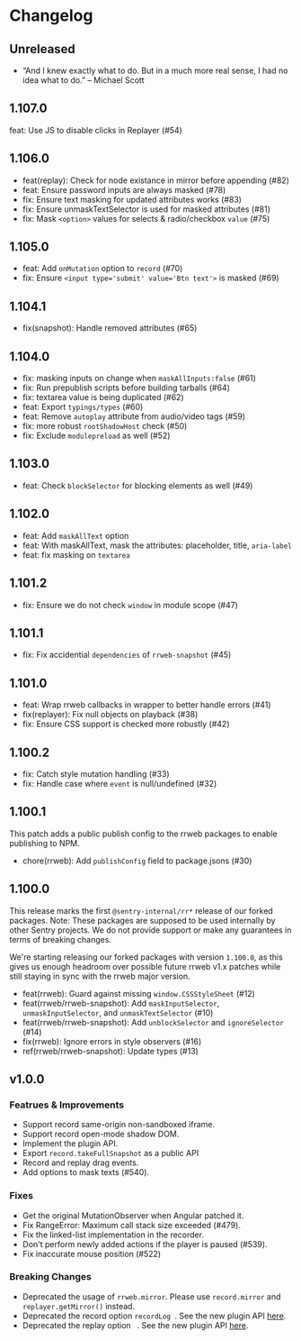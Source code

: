 # Changelog

## Unreleased

- “And I knew exactly what to do. But in a much more real sense, I had no idea what to do.” – Michael Scott

## 1.107.0
feat: Use JS to disable clicks in Replayer (#54)

## 1.106.0

- feat(replay): Check for node existance in mirror before appending (#82)
- feat: Ensure password inputs are always masked (#78)
- fix: Ensure text masking for updated attributes works (#83)
- fix: Ensure unmaskTextSelector is used for masked attributes (#81)
- fix: Mask `<option>` values for selects & radio/checkbox `value` (#75)

## 1.105.0

- feat: Add `onMutation` option to `record` (#70)
- fix: Ensure `<input type='submit' value='Btn text'>` is masked (#69)

## 1.104.1

- fix(snapshot): Handle removed attributes (#65)

## 1.104.0

- fix: masking inputs on change when `maskAllInputs:false` (#61)
- fix: Run prepublish scripts before building tarballs (#64)
- fix: textarea value is being duplicated (#62)
- feat: Export `typings/types` (#60)
- feat: Remove `autoplay` attribute from audio/video tags (#59)
- fix: more robust `rootShadowHost` check (#50)
- fix: Exclude `modulepreload` as well (#52)

## 1.103.0

- feat: Check `blockSelector` for blocking elements as well (#49)

## 1.102.0

- feat: Add `maskAllText` option
- feat: With maskAllText, mask the attributes: placeholder, title, `aria-label`
- feat: fix masking on `textarea`

## 1.101.2

- fix: Ensure we do not check `window` in module scope (#47)

## 1.101.1

- fix: Fix accidential `dependencies` of `rrweb-snapshot` (#45)

## 1.101.0

- feat: Wrap rrweb callbacks in wrapper to better handle errors (#41)
- fix(replayer): Fix null objects on playback (#38)
- fix: Ensure CSS support is checked more robustly (#42)

## 1.100.2

- fix: Catch style mutation handling (#33)
- fix: Handle case where `event` is null/undefined (#32)

## 1.100.1

This patch adds a public publish config to the rrweb packages to enable publishing to NPM.

- chore(rrweb): Add `publishConfig` field to package.jsons (#30)

## 1.100.0

This release marks the first `@sentry-internal/rr*` release of our forked packages.
Note: These packages are supposed to be used internally by other Sentry projects.
We do not provide support or make any guarantees in terms of breaking changes.

We're starting releasing our forked packages with version `1.100.0`, as this gives us enough headroom over
possible future rrweb v1.x patches while still staying in sync with the rrweb major version.

- feat(rrweb): Guard against missing `window.CSSStyleSheet` (#12)
- feat(rrweb/rrweb-snapshot): Add `maskInputSelector`, `unmaskInputSelector`, and `unmaskTextSelector` (#10)
- feat(rrweb/rrweb-snapshot): Add `unblockSelector` and `ignoreSelector` (#14)
- fix(rrweb): Ignore errors in style observers (#16)
- ref(rrweb/rrweb-snapshot): Update types (#13)

## v1.0.0

### Featrues & Improvements

- Support record same-origin non-sandboxed iframe.
- Support record open-mode shadow DOM.
- Implement the plugin API.
- Export `record.takeFullSnapshot` as a public API
- Record and replay drag events.
- Add options to mask texts (#540).

### Fixes

- Get the original MutationObserver when Angular patched it.
- Fix RangeError: Maximum call stack size exceeded (#479).
- Fix the linked-list implementation in the recorder.
- Don't perform newly added actions if the player is paused (#539).
- Fix inaccurate mouse position (#522)

### Breaking Changes

- Deprecated the usage of `rrweb.mirror`. Please use `record.mirror` and `replayer.getMirror()` instead.
- Deprecated the record option `recordLog `. See the new plugin API [here](./docs/recipes/console.md).
- Deprecated the replay option ` `. See the new plugin API [here](./docs/recipes/console.md).
